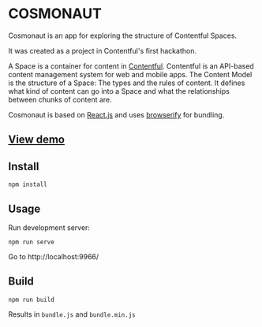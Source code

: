 # COSMONAUT

Cosmonaut is an app for exploring the structure of Contentful Spaces.

It was created as a project in Contentful's first hackathon.

A Space is a container for content in
[Contentful](https://www.contentful.com). Contentful is an API-based
content management system for web and mobile apps. The Content Model
is the structure of a Space: The types and the rules of content. It
defines what kind of content can go into a Space and what the
relationships between chunks of content are.

Cosmonaut is based on [React.js](http://facebook.github.io/react/) and
uses [browserify](https://github.com/substack/node-browserify) for
bundling.

## [View demo](https://contentful.github.io/cosmonaut)

## Install

```
npm install
```

## Usage

Run development server:

```
npm run serve
```

Go to http://localhost:9966/

## Build

```
npm run build
```

Results in `bundle.js` and `bundle.min.js`
